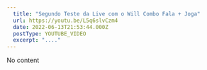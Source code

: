 ```yaml
---
  title: "Segundo Teste da Live com o Will Combo Fala + Joga"
  url: https://youtu.be/L5q6slvCzm4
  date: 2022-06-13T21:53:44.000Z
  postType: YOUTUBE_VIDEO
  excerpt: "...."
---
```

  
  No content
  